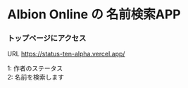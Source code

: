 # Albion Online の 名前検索APP

### トップページにアクセス
URL https://status-ten-alpha.vercel.app/<br>

1: 作者のステータス<br>
2: 名前を検索します<br>

